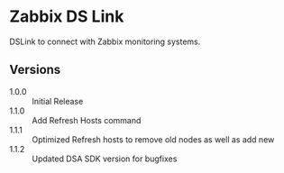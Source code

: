 # Zabbix DS Link

DSLink to connect with Zabbix monitoring systems.

## Versions

<dl>
    <dt>1.0.0</dt>
    <dd>Initial Release</dd>
    <dt>1.1.0</dt>
    <dd>Add Refresh Hosts command</dd>
    <dt>1.1.1</dt>
    <dd>Optimized Refresh hosts to remove old nodes as well as add new</dd>
    <dt>1.1.2</dt>
    <dd>Updated DSA SDK version for bugfixes</dd>
</dl>
